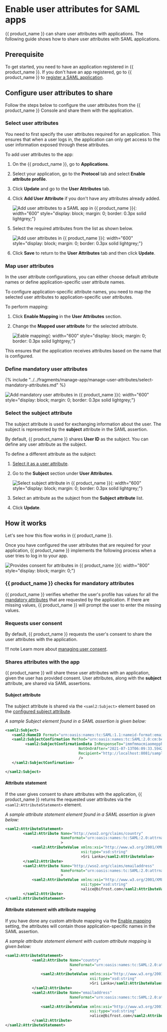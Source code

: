 # Enable user attributes for SAML apps

{{ product_name }} can share user attributes with applications. The following guide shows how to share user attributes with SAML applications.

## Prerequisite

To get started, you need to have an application registered in {{ product_name }}. If you don't have an app registered, go to {{ product_name }} to [register a SAML application]({{base_path}}/guides/applications/register-saml-web-app/).

## Configure user attributes to share

Follow the steps below to configure the user attributes from the {{ product_name }} Console and share them with the application.

### Select user attributes

You need to first specify the user attributes required for an application. This ensures that when a user logs in, the application can only get access to the user information exposed through these attributes.

To add user attributes to the app:

1. On the {{ product_name }}, go to **Applications**.
2. Select your application, go to the **Protocol** tab and select **Enable attribute profile**.
3. Click **Update** and go to the **User Attributes** tab.
3. Click **Add User Attribute** if you don't have any attributes already added.
   
    ![Add user attributes to a SAML app in {{ product_name }}]({{base_path}}/assets/img/guides/applications/attributes/add-user-attributes.png){: width="600" style="display: block; margin: 0; border: 0.3px solid lightgrey;"}

4. Select the required attributes from the list as shown below.
   
    ![Add user attributes in {{ product_name }}]({{base_path}}/assets/img/guides/applications/attributes/select-user-attributes.png){: width="600" style="display: block; margin: 0; border: 0.3px solid lightgrey;"}

5. Click **Save** to return to the **User Attributes** tab and then click **Update**.

### Map user attributes

In the user attribute configurations, you can either choose default attribute names or define application-specific user attribute names.

To configure application-specific attribute names, you need to map the selected user attributes to application-specific user attributes.

To perform mapping:

1. Click **Enable Mapping** in the **User Attributes** section.
2. Change the **Mapped user attribute** for the selected attribute.

    ![Eable mapping]({{base_path}}/assets/img/guides/applications/attributes/saml/enable-mapping.png){: width="600" style="display: block; margin: 0; border: 0.3px solid lightgrey;"}

This ensures that the application receives attributes based on the name that is configured.

### Define mandatory user attributes

{% include "../../fragments/manage-app/manage-user-attributes/select-mandatory-attributes.md" %}

![Add mandatory user attributes in {{ product_name }}]({{base_path}}/assets/img/guides/applications/attributes/saml/add-mandatory-user-attributes.png){: width="600" style="display: block; margin: 0; border: 0.3px solid lightgrey;"}

### Select the subject attribute

The subject attribute is used for exchanging information about the user. The subject is represented by the **subject** attribute in the SAML assertion.

By default, {{ product_name }} shares **User ID** as the subject. You can define any user attribute as the subject.

To define a different attribute as the subject:

1. [Select it as a user attribute](#select-user-attributes).
2. Go to the **Subject** section under **User Attributes**.
 
    ![Select subject attribute in {{ product_name }}]({{base_path}}/assets/img/guides/applications/attributes/saml/select-sub-attribute.png){: width="600" style="display: block; margin: 0; border: 0.3px solid lightgrey;"}

3. Select an attribute as the subject from the **Subject attribute** list.
4. Click **Update**.

## How it works

Let's see how this flow works in {{ product_name }}.

Once you have configured the user attributes that are required for your application, {{ product_name }} implements the following process when a user tries to log in to your app.

![Provides consent for attributes in {{ product_name }}]({{base_path}}/assets/img/guides/applications/attributes/saml/how-it-works.png){: width="800" style="display: block; margin: 0;"}

### {{ product_name }} checks for mandatory attributes


{{ product_name }} verifies whether the user's profile has values for all the [mandatory attributes](#define-mandatory-user-attributes) that are requested by the application. If there are missing values, {{ product_name }} will prompt the user to enter the missing values.

### Requests user consent

By default, {{ product_name }} requests the user's consent to share the user attributes with the application.

!!! note
      Learn more about [managing user consent]({{base_path}}/guides/authentication/manage-consent-for-attributes/).

### Shares attributes with the app

{{ product_name }} will share these user attributes with an application, given the user has provided consent. User attributes, along with the **subject** attribute, are shared via SAML assertions.

#### Subject attribute

The subject attribute is shared via the `<saml2:Subject>` element based on the [configured subject attribute](#select-the-subject-attribute).

_A sample Subject element found in a SAML assertion is given below:_

```xml 
<saml2:Subject>
   <saml2:NameID Format="urn:oasis:names:tc:SAML:1.1:nameid-format:emailAddress">alice@bifrost.com</saml2:NameID>
   <saml2:SubjectConfirmation Method="urn:oasis:names:tc:SAML:2.0:cm:bearer">
         <saml2:SubjectConfirmationData InResponseTo="immfmmacmiaomepphphhlfokfggpffkleokajfbg"
                                 NotOnOrAfter="2021-07-13T06:09:33.594Z"
                                 Recipient="http://localhost:8081/sample-app/home.jsp"
                                 />
   </saml2:SubjectConfirmation>

</saml2:Subject>
```

#### Attribute statement

If the user gives consent to share attributes with the application, {{ product_name }} returns the requested user attributes via the `<saml2:AttributeStatement>` element.

_A sample attribute statement element found in a SAML assertion is given below:_
```xml 
<saml2:AttributeStatement>
        <saml2:Attribute Name="http://wso2.org/claims/country"
                         NameFormat="urn:oasis:names:tc:SAML:2.0:attrname-format:basic"
                         >
            <saml2:AttributeValue xmlns:xsi="http://www.w3.org/2001/XMLSchema-instance"
                                  xsi:type="xsd:string"
                                  >Sri Lanka</saml2:AttributeValue>
        </saml2:Attribute>
        <saml2:Attribute Name="http://wso2.org/claims/emailaddress"
                         NameFormat="urn:oasis:names:tc:SAML:2.0:attrname-format:basic"
                         >
            <saml2:AttributeValue xmlns:xsi="http://www.w3.org/2001/XMLSchema-instance"
                                  xsi:type="xsd:string"
                                  >alice@bifrost.com</saml2:AttributeValue>
        </saml2:Attribute>
</saml2:AttributeStatement> 
```

#### Attribute statement with attribute mapping

If you have done any custom attribute mapping via the [Enable mapping](#map-user-attributes) setting, the attributes will contain those application-specific names in the SAML assertion.

_A sample attribute statement element with custom attribute mapping is given below:_

```xml 
<saml2:AttributeStatement>
            <saml2:Attribute Name="country"
                             NameFormat="urn:oasis:names:tc:SAML:2.0:attrname-format:basic"
                             >
                <saml2:AttributeValue xmlns:xsi="http://www.w3.org/2001/XMLSchema-instance"
                                      xsi:type="xsd:string"
                                      >Sri Lanka</saml2:AttributeValue>
            </saml2:Attribute>
            <saml2:Attribute Name="emailaddress"
                             NameFormat="urn:oasis:names:tc:SAML:2.0:attrname-format:basic"
                             >
                <saml2:AttributeValue xmlns:xsi="http://www.w3.org/2001/XMLSchema-instance"
                                      xsi:type="xsd:string"
                                      >alice@bifrost.com</saml2:AttributeValue>
            </saml2:Attribute>
</saml2:AttributeStatement>
```